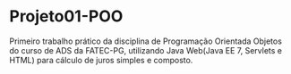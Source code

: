 # Projeto01-POO
Primeiro trabalho prático da disciplina de Programação Orientada Objetos do curso de ADS da FATEC-PG, utilizando Java Web(Java EE 7, Servlets e HTML) para cálculo de juros simples e composto.
